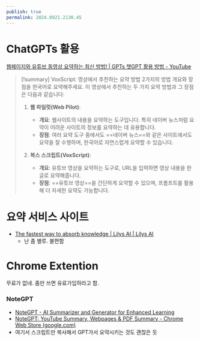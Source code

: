 ```yaml
---
publish: true
permalink: 2024.0921.2130.45
---
```

# ChatGPTs 활용
[웹페이지와 유튜브 동영상 요약하는 최신 방법! | GPTs 챗GPT 활용 방법 - YouTube](https://www.youtube.com/watch?v=vts4Qvtlyj4)
> [!summary] VoxScript: 영상에서 추천하는 요약 방법 2가지의 방법 개요와 장점을 한국어로 요약해주세요.
> 이 영상에서 추천하는 두 가지 요약 방법과 그 장점은 다음과 같습니다:
> 
> 1. **웹 파일럿(Web Pilot)**:
>    - **개요**: 웹사이트의 내용을 요약하는 도구입니다. 특히 네이버 뉴스처럼 요약이 어려운 사이트의 정보를 요약하는 데 유용합니다.
>    - **장점**: 여러 요약 도구 중에서도 ==네이버 뉴스==와 같은 사이트에서도 요약을 잘 수행하며, 한국어로 자연스럽게 요약할 수 있습니다.
> 
> 2. **복스 스크립트(VoxScript)**:
>    - **개요**: 유튜브 영상을 요약하는 도구로, URL을 입력하면 영상 내용을 한글로 요약해줍니다.
>    - **장점**: ==유튜브 영상==을 간단하게 요약할 수 있으며, 프롬프트를 활용해 더 자세한 요약도 가능합니다.

# 요약 서비스 사이트
- [The fastest way to absorb knowledge | Lilys AI | Lilys AI](https://lilys.ai/)
	- 난 좀 별루. 불편함

# Chrome Extention
무료가 없네. 좀만 쓰면 유료가입하라고 함.
### NoteGPT
- [NoteGPT - AI Summarizer and Generator for Enhanced Learning](https://notegpt.io/)
- [NoteGPT: YouTube Summary, Webpages & PDF Summary - Chrome Web Store (google.com)](https://chromewebstore.google.com/detail/notegpt-youtube-summary-w/baecjmoceaobpnffgnlkloccenkoibbb?hl=en&utm_source=ng_home)
- 여기서 스크립트만 복사해서 GPT가서 요약시키는 것도 괜찮은 듯
